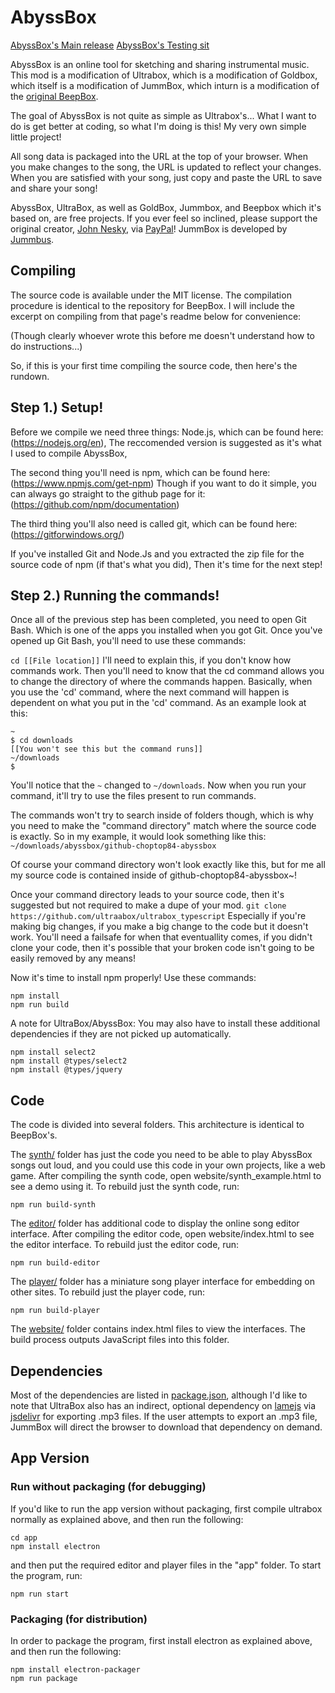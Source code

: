 # AbyssBox

[AbyssBox's Main release](https://choptop84.github.io/abyssbox-app/)
[AbyssBox's Testing sit](https://choptop84.github.io/abyssbox-source/website/)

AbyssBox is an online tool for sketching and sharing instrumental music.
This mod is a modification of Ultrabox, which is a modification of Goldbox, which itself is a modification of JummBox, which inturn is a modification of the [original BeepBox](https://beepbox.co).

The goal of AbyssBox is not quite as simple as Ultrabox's...
What I want to do is get better at coding, so what I'm doing is this! My very own simple little project!

All song data is packaged into the URL at the top of your browser. When you make
changes to the song, the URL is updated to reflect your changes. When you are
satisfied with your song, just copy and paste the URL to save and share your
song!

AbyssBox, UltraBox, as well as GoldBox, Jummbox, and Beepbox which it's based on, are free projects. If you ever feel so inclined, please support the original creator, [John Nesky](http://www.johnnesky.com/), via
[PayPal](https://www.paypal.com/cgi-bin/webscr?cmd=_donations&business=QZJTX9GRYEV9N&currency_code=USD)!
JummBox is developed by [Jummbus](http://www.twitter.com/jummbus).

## Compiling
The source code is available under the MIT license.
The compilation procedure is identical to the repository for BeepBox. I will include the excerpt on compiling from that page's readme below for convenience:

(Though clearly whoever wrote this before me doesn't understand how to do instructions...)

So, if this is your first time compiling the source code, then here's the rundown.

## Step 1.) Setup!

Before we compile we need three things:
Node.js, which can be found here: (https://nodejs.org/en), The reccomended version is suggested as it's what I used to compile AbyssBox,

The second thing you'll need is npm, which can be found here: (https://www.npmjs.com/get-npm)
Though if you want to do it simple, you can always go straight to the github page for it: (https://github.com/npm/documentation)

The third thing you'll also need is called git, which can be found here: (https://gitforwindows.org/)

If you've installed Git and Node.Js and you extracted the zip file for the source code of npm (if that's what you did), Then it's time for the next step!

## Step 2.) Running the commands!

Once all of the previous step has been completed, you need to open Git Bash. Which is one of the apps you installed when you got Git. Once you've opened up Git Bash, you'll need to use these commands:


`cd [[File location]]` 
I'll need to explain this, if you don't know how commands work. Then you'll need to know that the cd command allows you to change the directory of where the commands happen. Basically, when you use the 'cd' command, where the next command will happen is dependent on what you put in the 'cd' command.
As an example look at this:
```
~
$ cd downloads
[[You won't see this but the command runs]]
~/downloads
$
```
You'll notice that the `~` changed to `~/downloads`. Now when you run your command, it'll try to use the files present to run commands.

The commands won't try to search inside of folders though, which is why you need to make the "command directory" match where the source code is exactly.
So in my example, it would look something like this:
`~/downloads/abyssbox/github-choptop84-abyssbox`

Of course your command directory won't look exactly like this, but for me all my source code is contained inside of github-choptop84-abyssbox~!


Once your command directory leads to your source code, then it's suggested but not required to make a dupe of your mod.
```git clone https://github.com/ultraabox/ultrabox_typescript```
Especially if you're making big changes, if you make a big change to the code but it doesn't work. You'll need a failsafe for when that eventuallity comes, if you didn't clone your code, then it's possible that your broken code isn't going to be easily removed by any means!

Now it's time to install npm properly! Use these commands:
```
npm install
npm run build
```

A note for UltraBox/AbyssBox: You may also have to install these additional dependencies if they are not picked up automatically.

```
npm install select2
npm install @types/select2
npm install @types/jquery
```

## Code

The code is divided into several folders. This architecture is identical to BeepBox's.

The [synth/](synth) folder has just the code you need to be able to play AbyssBox
songs out loud, and you could use this code in your own projects, like a web
game. After compiling the synth code, open website/synth_example.html to see a
demo using it. To rebuild just the synth code, run:

```
npm run build-synth
```

The [editor/](editor) folder has additional code to display the online song
editor interface. After compiling the editor code, open website/index.html to
see the editor interface. To rebuild just the editor code, run:

```
npm run build-editor
```

The [player/](player) folder has a miniature song player interface for embedding
on other sites. To rebuild just the player code, run:

```
npm run build-player
```

The [website/](website) folder contains index.html files to view the interfaces.
The build process outputs JavaScript files into this folder.

## Dependencies

Most of the dependencies are listed in [package.json](package.json), although
I'd like to note that UltraBox also has an indirect, optional dependency on
[lamejs](https://www.npmjs.com/package/lamejs) via
[jsdelivr](https://www.jsdelivr.com/) for exporting .mp3 files. If the user
attempts to export an .mp3 file, JummBox will direct the browser to download
that dependency on demand.

## App Version

### Run without packaging (for debugging)
If you'd like to run the app version without packaging, first compile ultrabox normally as explained above, and then run the following:
```
cd app
npm install electron
```

and then put the required editor and player files in the "app" folder. To start the program, run:
```
npm run start
```

### Packaging (for distribution)
In order to package the program, first install electron as explained above, and then run the following:
```
npm install electron-packager
npm run package
```